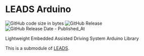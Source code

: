 # LEADS Arduino

![GitHub code size in bytes](https://img.shields.io/github/languages/code-size/ProjectNeura/LEADS-Arduino)
![GitHub Release](https://img.shields.io/github/v/release/ProjectNeura/LEADS-Arduino)
![GitHub Release Date - Published_At](https://img.shields.io/github/release-date/ProjectNeura/LEADS-Arduino)

Lightweight Embedded Assisted Driving System Arduino Library

This is a submodule of [LEADS](https://github.com/ProjectNeura/LEADS).
